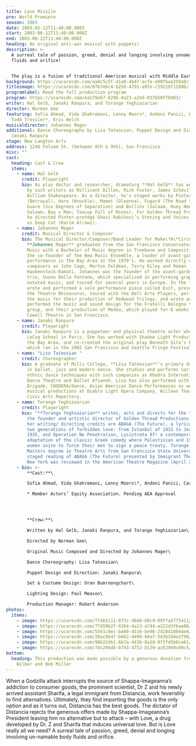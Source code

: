```yaml
---
title: Love Missile
pre: World Premiere
season: 2003
date: 2003-05-12T11:40:00.000Z
start: 2003-06-12T11:40:00.000Z
end: 2003-06-22T11:40:00.000Z
heading: An original anti-war musical with puppets!
description: >-
  A surreal tale of passion, greed, denial and longing involving unnamable body
  fluids and orifice!


  The play is a fusion of traditional American musical with Middle Eastern undertones as well as fantastical shadow puppetry. Original music is composed by Johaness Mager, Musical Director, composer, and Band Leader for Make\*A\*Circus from 1996 to 2002. Lisa Tateosian, dance choreographer, is a member of Khadra International Dance Theatre and Ballet Afsaneh, and has performed with Dance Brigade, CHODERA/dance, and Asian American Dance Performances.
background: https://ucarecdn.com/aa8c5c5f-41a8-4b47-acfe-e00fbae250a8/
titleimage: https://ucarecdn.com/07b7e6c4-b256-4791-a9fe-c59219f1289b/
programlabel: Read the full production program
program: https://ucarecdn.com/ea179eb7-6296-4a23-a24d-037b50ffb983/
writer: Hal Gelb, Janaki Ranpura, and Torange Yeghiazarian
director: Norman Gee
featuring: Sofia Ahmad, Vida Ghahremani, Lenny Moors*, Andoni Panici, William
  Todd Tressler*, Kris Welch
musicaldirector: Johannes Mager
additional: Dance Choreography by Lisa Tateosian, Puppet Design and Direction by
  Janaki Ranpura
stage: New Langton Arts
address: 1246 Folsom St. (between 8th & 9th), San Francisco
misc: ""
cast:
  heading: Cast & Crew
  items:
    - name: Hal Gelb
      credit: Playwright
      bio: As play doctor and researcher, dramaturg **Hal Gelb** has worked on plays
        by such writers as Millicent Dillon, Rick Foster, James Schevill and
        William Shakespeare. As a director, he’s staged works by Pinter
        (Betrayal), Hare (Knuckle), Mamet (Oleanna), Fugard (The Road to Mecca),
        Guare (Six Degrees of Separation) and Bullins (Salaam, Huey Newton,
        Salaam; Boy x Man; Teacup Full of Roses). For Golden Thread Productions,
        he directed Pinter-protégé Ghazi Rabihavi’s Stoning and Voices as well
        as Deep Cut (Karim Alrawi).
    - name: Johannes Mager
      credit: Musical Director & Composer
      bio: The Musical Director/Composer/Band Leader for Make\*A\*Circus in 1996-2002,
        **Johannes Mager** graduated from the San Francisco Conservatory of
        Music with a Bachelor of Music degree in Trombone and Composition. He is
        the co-founder of the New Music Ensemble, a leader of avant-garde music
        performance in the Bay Area in the 1970’s. He worked directly with such
        composers as John Cage, Morton Feldman, Terry Riley and Roman
        Haubenstock-Ramati. Johannes was the founder of the avant-garde music
        trio, Suono Della Fontana, which specialized in performing graphically
        notated music, and toured for several years in Europe. In the 1990’s, he
        wrote and performed a solo performance piece called Exit, presented at
        the Theatre Rhinoceros, toured with the Dell Arte Players, performing
        the music for their production of Redwood Trilogy, and wrote and
        performed the music and sound design for the Fratelli Bologna theatre
        group, and their production of Medea, which played for 6 weeks at the
        Cowell Theatre in San Francisco.
    - name: Janaki Ranpura
      credit: Playwright
      bio: Janaki Ranpura is a puppeteer and physical theatre actor who studied at the
        LeCoq School in Paris. She has worked with Shadow Light Productions in
        the Bay Area, and co-created the original play Beneath Sita’s Belly,
        which ran in the 2002 San Francisco and Seattle Fringe Festivals.
    - name: "Lisa Tateosian "
      credit: Choreographer
      bio: A graduate of Mills College, **Lisa Tateosian**’s primary dance training is
        in ballet, jazz and modern dance. She studies and performs various
        ethnic dance techniques with such companies as Khadra International
        Dance Theatre and Ballet Afsaneh. Lisa has also performed with Dance
        Brigade, CHODERA/dance, Asian American Dance Performances as well as
        musical productions at Diablo Light Opera Company, Willows Theatre, and
        Civic Arts Repertory.
    - name: Torange Yeghiazarian
      credit: Playwright
      bio: "**Torange Yeghiazarian** writes, acts and directs for the theatre and is
        the founder and artistic director of Golden Thread Productions. Among
        her writing/ directing credits are ABAGA (The Future), a lyrical tale of
        two generations of forbidden love: from Istanbul of 1915 to Jerusalem of
        1935, and Operation No Penetration, Lysistrata 97! a contemporary
        adaptation of the classic Greek comedy where Palestinian and Israeli
        women unite to force their men to sign a peace treaty. Torange holds a
        Masters degree in Theatre Arts from San Francisco State University. A
        staged reading of ABAGA (The Future) presented by Immigrant Theatre in
        New York was reviewed in the American Theatre Magazine (April 2002)."
    - bio: >-
        **Cast:**\

        Sofia Ahmad, Vida Ghahremani, Lenny Moors\*, Andoni Panici, Carmen Elena Sosa\*, William Todd Tressler*, Kris Welch\

        * Member Actors’ Equity Association. Pending AEA Approval




        **Crew:**\

        Written by Hal Gelb, Janaki Ranpura, and Torange Yeghiazarian\

        Directed by Norman Gee\

        Original Music Composed and Directed by Johannes Mager\

        Dance Choreography: Lisa Tateosian\

        Puppet Design and Direction: Janaki Ranpura\

        Set & Costume Design: Oran Bumroongchart\

        Lighting Design: Paul Meason\

        Production Manager: Robert Anderson
photos:
  items:
    - image: https://ucarecdn.com/ff4b5111-8f2c-4848-b0c9-09ffa5775411/
    - image: https://ucarecdn.com/77d59b2f-9264-4a13-a744-a222d3fbae06/
    - image: https://ucarecdn.com/5561c8ec-ba60-4516-be96-2d28418044e8/
    - image: https://ucarecdn.com/20ac8b47-b6b2-4490-84a7-543b3d4e2f90/
    - image: https://ucarecdn.com/90b22db1-6b7a-443b-8a18-0f3fd5b6ce61/
    - image: https://ucarecdn.com/74c29bd8-b743-4752-8139-ac62909c09c5/
bottom:
  heading: This production was made possible by a generous donation from Judy
    Wilber and Bob Miller
---
```

When a Godzilla attack interrupts the source of Shappa-Imageanna’s addiction to consumer goods, the prominent scientist, Dr Z and his newly arrived assistant Sharifa, a legal immigrant from Distancia, work feverishly to find alternatives. Ultimately, they find importing the goods is the only option and as it turns out, Distancia has the best goods. The dictator of Distancia rejects the generous offers made by Shappa-Imageanna’s President leaving him no alternative but to attack – with Love, a drug developed by Dr. Z and Sharifa that induces universal love. But is Love really all we need? A surreal tale of passion, greed, denial and longing involving un-namable body fluids and orifice.